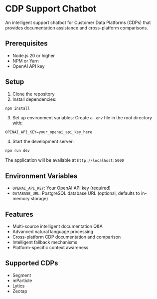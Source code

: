 # CDP Support Chatbot

An intelligent support chatbot for Customer Data Platforms (CDPs) that provides documentation assistance and cross-platform comparisons.

## Prerequisites

- Node.js 20 or higher
- NPM or Yarn
- OpenAI API key

## Setup

1. Clone the repository
2. Install dependencies:
```bash
npm install
```

3. Set up environment variables:
Create a `.env` file in the root directory with:
```
OPENAI_API_KEY=your_openai_api_key_here
```

4. Start the development server:
```bash
npm run dev
```

The application will be available at `http://localhost:5000`

## Environment Variables

- `OPENAI_API_KEY`: Your OpenAI API key (required)
- `DATABASE_URL`: PostgreSQL database URL (optional, defaults to in-memory storage)

## Features

- Multi-source intelligent documentation Q&A
- Advanced natural language processing
- Cross-platform CDP documentation and comparison
- Intelligent fallback mechanisms
- Platform-specific context awareness

## Supported CDPs

- Segment
- mParticle
- Lytics
- Zeotap
